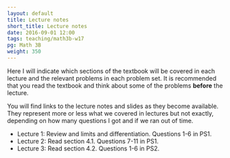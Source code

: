 ```yaml
---
layout: default
title: Lecture notes
short_title: Lecture notes
date: 2016-09-01 12:00
tags: teaching/math3b-w17
pg: Math 3B
weight: 350
---
```


Here I will indicate which sections of the textbook will be covered in each lecture and the relevant problems in each problem set. It is recommended that you read the textbook and think about some of the problems __before__ the lecture.

You will find links to the lecture notes and slides as they become available. They represent more or less what we covered in lectures but not exactly, depending on how many questions I got and if we ran out of time.

- Lecture 1: Review and limits and differentiation. Questions 1-6 in PS1.
- Lecture 2: Read section 4.1. Questions 7-11 in PS1.
- Lecture 3: Read section 4.2. Questions 1-6 in PS2.
